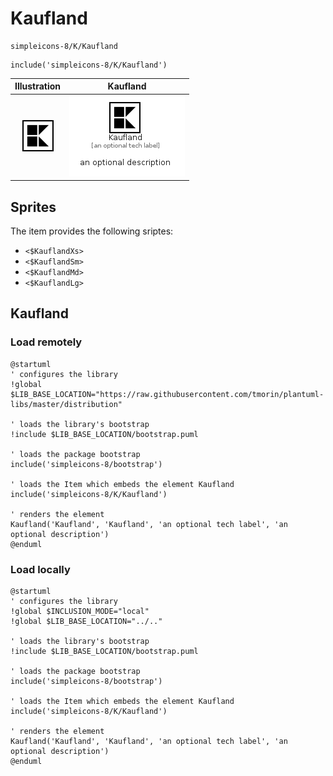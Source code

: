 # Kaufland


```text
simpleicons-8/K/Kaufland
```

```text
include('simpleicons-8/K/Kaufland')
```



| Illustration | Kaufland |
| :---: | :---: |
| ![illustration for Illustration](../../simpleicons-8/K/Kaufland.png) | ![illustration for Kaufland](../../simpleicons-8/K/Kaufland.Local.png) |



## Sprites
The item provides the following sriptes:

- `<$KauflandXs>`
- `<$KauflandSm>`
- `<$KauflandMd>`
- `<$KauflandLg>`





## Kaufland

### Load remotely
```plantuml
@startuml
' configures the library
!global $LIB_BASE_LOCATION="https://raw.githubusercontent.com/tmorin/plantuml-libs/master/distribution"

' loads the library's bootstrap
!include $LIB_BASE_LOCATION/bootstrap.puml

' loads the package bootstrap
include('simpleicons-8/bootstrap')

' loads the Item which embeds the element Kaufland
include('simpleicons-8/K/Kaufland')

' renders the element
Kaufland('Kaufland', 'Kaufland', 'an optional tech label', 'an optional description')
@enduml
```

### Load locally
```plantuml
@startuml
' configures the library
!global $INCLUSION_MODE="local"
!global $LIB_BASE_LOCATION="../.."

' loads the library's bootstrap
!include $LIB_BASE_LOCATION/bootstrap.puml

' loads the package bootstrap
include('simpleicons-8/bootstrap')

' loads the Item which embeds the element Kaufland
include('simpleicons-8/K/Kaufland')

' renders the element
Kaufland('Kaufland', 'Kaufland', 'an optional tech label', 'an optional description')
@enduml
```

